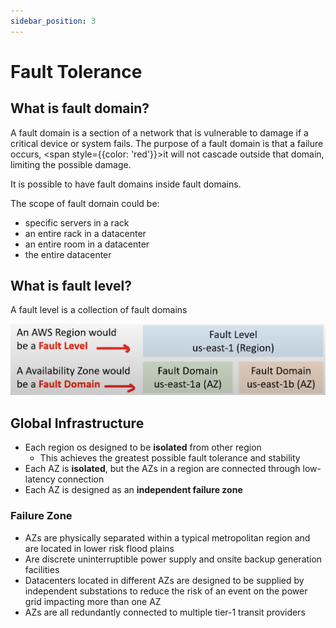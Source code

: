 ```yaml
---
sidebar_position: 3
---
```


# Fault Tolerance
## What is fault domain?
A fault domain is a section of a network that is vulnerable to damage if a critical device or system fails. The purpose of a fault domain is that a failure occurs, <span style={{color: 'red'}}>it will not cascade outside that domain</span>, limiting the possible damage.

It is possible to have fault domains inside fault domains.

The scope of fault domain could be:
- specific servers in a rack
- an entire rack in a datacenter
- an entire room in a datacenter
- the entire datacenter

## What is fault level?
A fault level is a collection of fault domains

![fault tolerance](./img/fault-tolerance.png)

## Global Infrastructure
- Each region os designed to be **isolated** from other region
    - This achieves the greatest possible fault tolerance and stability
- Each AZ is **isolated**, but the AZs in a region are connected through low-latency connection
- Each AZ is designed as an **independent failure zone**

### Failure Zone
- AZs are physically separated within a typical metropolitan region and are located in lower risk flood plains
- Are discrete uninterruptible power supply and onsite backup generation facilities
- Datacenters located in different AZs are designed to be supplied by independent substations to reduce the risk of an event on the power grid impacting more than one AZ
- AZs are all redundantly connected to multiple tier-1 transit providers